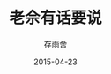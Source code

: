 ---
title: '老佘有话要说'
subtitle: '存雨舍'
layout: default
modal-id: 5
date: 2015-04-23
img: saysomething.png
thumbnail: saysomething-thumbnail.png
alt: image-alt
project-date: April 2015
client: Start Bootstrap
category: Web Development
description: '我本是一个普通的上班族，每天生活单一重复，但喜欢茶和东奢却很久了，很多的喜欢是我这个年纪消费不起的，但我依旧喜欢。人间四月天，我去南方去寻茶，去访友，去寻找心底的那个自己，回来后我跟老板说我要辞职，我说我要回家开茶馆，从早喝到晚。我没有说世界很大，我想出去走走，而是活在我自己的世外桃源里。
   这种喜欢像是对初恋般着迷，讲不出原因，道不出道理，就是喜欢而已。或许我现在终于知道父亲对酒的喜爱，这种喜爱不分贵贱，。我知道靠这份喜欢生存或许是有点难的，因为我确实不是个生意人，不会经营。
    存雨舍的来源，是娘亲和爹地的名字组合，刚好我就是谷雨那天出生的，舍，是茅舍，是喝茶的处所，也是我姓氏的谐音，最重要的意义是用来提醒我自己，万事不要太执着，舍得，舍得，有舍才有得。
   让大家见笑了，我知识匮乏，文化水平还不高，却在这边开了社群，分享我对茶和东奢文化的喜爱。公众文章要求很严格，我都是经过反复学习和研究后亲自发出来，不想大家被误导，也不想大家觉得我就是为了卖东西而做的一个噱头。
   昨天还有担心什么的时间点发出来才能不让文章石沉大海，也担心发表什么样的内容才吸引大家。后来我想了想，那些都不重要，我要做的就是我的初衷，分享茶文化和东方奢侈品的知识和自己的喜欢。'

---